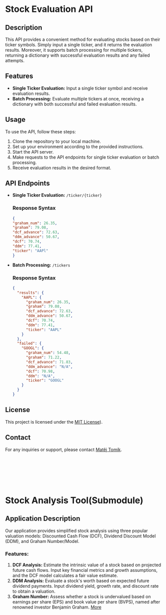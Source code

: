 # Stock Evaluation API

## Description
This API provides a convenient method for evaluating stocks based on their ticker symbols. Simply input a single ticker, and it returns the evaluation results. Moreover, it supports batch processing for multiple tickers, returning a dictionary with successful evaluation results and any failed attempts.

## Features
- **Single Ticker Evaluation:** Input a single ticker symbol and receive evaluation results.
- **Batch Processing:** Evaluate multiple tickers at once, receiving a dictionary with both successful and failed evaluation results.

## Usage
To use the API, follow these steps:
1. Clone the repository to your local machine.
2. Set up your environment according to the provided instructions.
3. Start the API server.
4. Make requests to the API endpoints for single ticker evaluation or batch processing.
5. Receive evaluation results in the desired format.

## API Endpoints
- **Single Ticker Evaluation:** `/ticker/{ticker}`
  ### Response Syntax
  ```JSON
  {
  "graham_num": 26.35,
  "graham": 79.08,
  "dcf_advance": 72.63,
  "ddm_advance": 50.67,
  "dcf": 70.74,
  "ddm": 77.41,
  "ticker": "AAPl"
  }
  ```
- **Batch Processing:** `/tickers`
  ### Response Syntax
  ```JSON
  {
    "results": {
      "AAPL": {
        "graham_num": 26.35,
        "graham": 79.08,
        "dcf_advance": 72.63,
        "ddm_advance": 50.67,
        "dcf": 70.74,
        "ddm": 77.41,
        "ticker": "AAPL"
      }
    },
    "failed": {
      "GOOGL": {
        "graham_num": 54.48,
        "graham": 71.22,
        "dcf_advance": 71.83,
        "ddm_advance": "N/A",
        "dcf": 70.98,
        "ddm": "N/A",
        "ticker": "GOOGL"
      }
    }
  }
  ```
## License
This project is licensed under the [MIT License](https://opensource.org/license/mit)).

## Contact
For any inquiries or support, please contact [Matěj Tomík](mailto:mtomik.work@gmail.com).

<br />
<br />
<br />
<br />
<br />

# Stock Analysis Tool(Submodule)

## Application Description
Our application provides simplified stock analysis using three popular valuation models: Discounted Cash Flow (DCF), Dividend Discount Model (DDM), and Graham Number/Model.

### Features:
1. **DCF Analysis:** Estimate the intrinsic value of a stock based on projected future cash flows. Input key financial metrics and growth assumptions, and the DCF model calculates a fair value estimate.
2. **DDM Analysis:** Evaluate a stock's worth based on expected future dividend payments. Input dividend yield, growth rate, and discount rate to obtain a valuation.
3. **Graham Number:** Assess whether a stock is undervalued based on earnings per share (EPS) and book value per share (BVPS), named after renowned investor Benjamin Graham.
[More](https://github.com/matej-tomik/stock_screen_analyser/blob/main/README.md)
